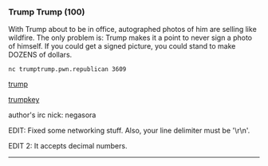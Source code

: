 ### Trump Trump (100)

With Trump about to be in office, autographed photos of him are selling like wildfire. The only problem is: Trump makes it a point to never sign a photo of himself. If you could get a signed picture, you could stand to make DOZENS of dollars.

    nc trumptrump.pwn.republican 3609

[trump](trump.04a0d9783458ec220e8ba41f4fb3d0e039750b3d79945a5e941f1bfb55cf68fc.jpg)

[trumpkey](trumpkey.40d05be69f643e65ca35d8d6db10afcdaedc938c8aac6821d3cc559655ee6828)

author's irc nick: negasora

EDIT: Fixed some networking stuff. Also, your line delimiter must be '\r\n'.

EDIT 2: It accepts decimal numbers.

---

